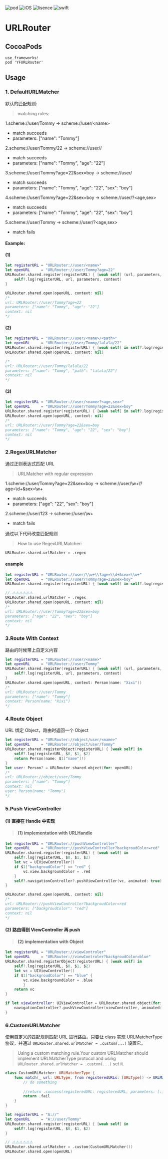 ![pod](https://img.shields.io/badge/pod-YFURLRouter-brightgreen.svg)
![iOS](https://img.shields.io/badge/iOS-8.0-green.svg)
![lisence](https://img.shields.io/badge/license-MIT-orange.svg)
![swift](https://img.shields.io/badge/swift-4.0-red.svg)

# URLRouter

## CocoaPods

```
use_frameworks!
pod 'YFURLRouter'
```

## Usage

### 1. DefaultURLMatcher

默认的匹配规则:
>matching rules:

1.scheme://user/Tommy  ->  scheme://user/&lt;name&gt;
* match succeeds
* parameters: ["name": "Tommy"]

2.scheme://user/Tommy/22  ->  scheme://user/<name>/<age>
* match succeeds
* parameters: ["name": "Tommy", "age": "22"]

3.scheme://user/Tommy?age=22&sex=boy  ->  scheme://user/<name>
* match succeeds
* parameters: ["name": "Tommy", "age": "22", "sex": "boy"]

4.scheme://user/Tommy?age=22&sex=boy  ->  scheme://user/<name>?<age,sex>
* match succeeds
* parameters: ["name": "Tommy", "age": "22", "sex": "boy"]

5.scheme://user/Tommy  ->  scheme://user/<name>?<age,sex>
* match fails

#### Example:
#### (1)
```swift
let registerURL = "URLRouter://user/<name>"
let openURL     = "URLRouter://user/Tommy?age=22"
URLRouter.shared.register(registerURL) { [weak self] (url, parameters, context) in
    self?.log(registerURL, url, parameters, context)
}

URLRouter.shared.open(openURL, context: nil)
/*
url: URLRouter://user/Tommy?age=22
parameters: ["name": "Tommy", "age": "22"]
context: nil
*/
```

#### (2)
```swift
let registerURL = "URLRouter://user/<name>/<path>"
let openURL     = "URLRouter://user/Tommy/lalala/22"
URLRouter.shared.register(registerURL) { [weak self] in self?.log(registerURL, $0, $1, $2) }
URLRouter.shared.open(openURL, context: nil)

/*
url: URLRouter://user/Tommy/lalala/22
parameters: ["name": "Tommy", "path": "lalala/22"]
context: nil
*/
```
#### (3)
```swift
let registerURL = "URLRouter://user/<name>?<age,sex>"
let openURL     = "URLRouter://user/Tommy?age=22&sex=boy"
URLRouter.shared.register(registerURL) { [weak self] in self?.log(registerURL, $0, $1, $2) }
URLRouter.shared.open(openURL, context: nil)
/*
url: URLRouter://user/Tommy?age=22&sex=boy
parameters: ["name": "Tommy", "age": "22", "sex": "boy"]
context: nil
*/
```

### 2.RegexURLMatcher
通过正则表达式匹配 URL
>URLMatcher with regular expression

1.scheme://user/Tommy?age=22&sex=boy  ->  scheme://user/\\w+\\?age=\\d+&sex=\\w+
* match succeeds
* parameters: ["age": "22", "sex": "boy"]

2.scheme://user/123  ->  scheme://user/\\w+
* match fails

通过以下代码改变匹配规则
>How to use RegexURLMatcher:
```swift
URLRouter.shared.urlMatcher = .regex
```

#### example

```swift
let registerURL = "URLRouter://user/\\w+\\?age=\\d+&sex=\\w+"
let openURL     = "URLRouter://user/Tommy?age=22&sex=boy"
URLRouter.shared.register(registerURL) { [weak self] in self?.log(registerURL, $0, $1, $2) }

// ⚠️⚠️⚠️⚠️⚠️⚠️
URLRouter.shared.urlMatcher = .regex
URLRouter.shared.open(openURL, context: nil)
/*
url: URLRouter://user/Tommy?age=22&sex=boy
parameters: ["age": "22", "sex": "boy"]
context: nil
*/
```

### 3.Route With Context

路由的时候带上自定义内容

```swift
let registerURL = "URLRouter://user/<name>"
let openURL     = "URLRouter://user/Tommy"
URLRouter.shared.register(registerURL) { [weak self] (url, parameters, context) in
    self?.log(registerURL, url, parameters, context)
}
URLRouter.shared.open(openURL, context: Person(name: "Xixi"))
/*
url: URLRouter://user/Tommy
parameters: ["name": "Tommy"]
context: Person(name: "Xixi")
*/
```
### 4.Route Object

URL 绑定 Object，路由时返回一个 Object

```swift
let registerURL = "URLRouter://object/user/<name>"
let openURL     = "URLRouter://object/user/Tommy"
URLRouter.shared.registerObject(registerURL) { [weak self] in
    self?.log(registerURL, $0, $1, $2)
    return Person(name: $1["name"]!)
}
let user: Person? = URLRouter.shared.object(for: openURL)
/*
url: URLRouter://object/user/Tommy
parameters: ["name": "Tommy"]
context: nil
user: Person(name: "Tommy")
*/
```

### 5.Push ViewController

#### (1) 直接在 Handle 中实现
>#### (1) implementation with URLHandle
```swift
let registerURL = "URLRouter://pushViewController"
let openURL     = "URLRouter://pushViewController?backgroudColor=red"
URLRouter.shared.register(registerURL) { [weak self] in
    self?.log(registerURL, $0, $1, $2)
    let vc = UIViewController()
    if $1["backgroudColor"] == "red" {
        vc.view.backgroundColor = .red
    }
    self?.navigationController?.pushViewController(vc, animated: true)
}

URLRouter.shared.open(openURL, context: nil)
/*
url: URLRouter://pushViewController?backgroudColor=red
parameters: ["backgroudColor": "red"]
context: nil
*/
```
#### (2) 路由得到 ViewController 再 push
>#### (2) implementation with Object
```swift
let registerURL = "URLRouter://viewControler"
let openURL     = "URLRouter://viewControler?backgroudColor=blue"
URLRouter.shared.registerObject(registerURL) { [weak self] in
    self?.log(registerURL, $0, $1, $2)
    let vc = UIViewController()
    if $1["backgroudColor"] == "blue" {
        vc.view.backgroundColor = .blue
        }
    return vc
}

if let viewController: UIViewController = URLRouter.shared.object(for: openURL) {
    navigationController?.pushViewController(viewController, animated: true)
}
```

### 6.CustomURLMatcher

使用自定义的匹配规则匹配 URL 进行路由。只要让 class 实现 URLMatcherType 协议，并通过 ```URLRouter.shared.urlMatcher = .custom(...)``` 设置它。

>Using a custom matching rule.Your custom URLMatcher should implement URLMatcherType protocol and using ```URLRouter.shared.urlMatcher = .custom(...)``` set it.

```swift
class CustomURLMatcher: URLMatcherType {
    func match(_ url: URLType, from registeredURLs: [URLType]) -> URLMatchResult {
        // do something
        
        //return .success(registeredURL: registeredURL, parameters: [:])
        return .fail
    }
}
```

```swift
let registerURL = "A://"
let openURL     = "A://user/Tommy"
URLRouter.shared.register(registerURL) { [weak self] in
    self?.log(registerURL, $0, $1, $2)
}

// ⚠️⚠️⚠️⚠️⚠️⚠️
URLRouter.shared.urlMatcher = .custom(CustomURLMatcher())
URLRouter.shared.open(openURL)
```
